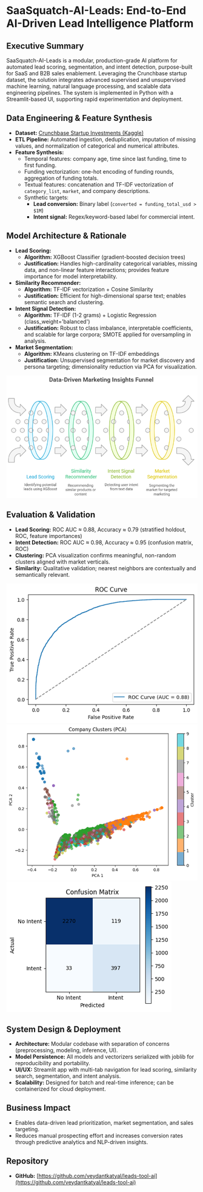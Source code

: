 # SaaSquatch-AI-Leads: End-to-End AI-Driven Lead Intelligence Platform

## Executive Summary

SaaSquatch-AI-Leads is a modular, production-grade AI platform for automated lead scoring, segmentation, and intent detection, purpose-built for SaaS and B2B sales enablement. Leveraging the Crunchbase startup dataset, the solution integrates advanced supervised and unsupervised machine learning, natural language processing, and scalable data engineering pipelines. The system is implemented in Python with a Streamlit-based UI, supporting rapid experimentation and deployment.

## Data Engineering & Feature Synthesis

- **Dataset:** [Crunchbase Startup Investments (Kaggle)](https://www.kaggle.com/datasets/arindam235/startup-investments-crunchbase/data)
- **ETL Pipeline:** Automated ingestion, deduplication, imputation of missing values, and normalization of categorical and numerical attributes.
- **Feature Synthesis:**  
  - Temporal features: company age, time since last funding, time to first funding.
  - Funding vectorization: one-hot encoding of funding rounds, aggregation of funding totals.
  - Textual features: concatenation and TF-IDF vectorization of `category_list`, `market`, and company descriptions.
  - Synthetic targets:  
    - **Lead conversion:** Binary label (`converted = funding_total_usd > $1M`)
    - **Intent signal:** Regex/keyword-based label for commercial intent.

## Model Architecture & Rationale

- **Lead Scoring:**  
  - **Algorithm:** XGBoost Classifier (gradient-boosted decision trees)
  - **Justification:** Handles high-cardinality categorical variables, missing data, and non-linear feature interactions; provides feature importance for model interpretability.
- **Similarity Recommender:**  
  - **Algorithm:** TF-IDF vectorization + Cosine Similarity
  - **Justification:** Efficient for high-dimensional sparse text; enables semantic search and clustering.
- **Intent Signal Detection:**  
  - **Algorithm:** TF-IDF (1-2 grams) + Logistic Regression (class_weight='balanced')
  - **Justification:** Robust to class imbalance, interpretable coefficients, and scalable for large corpora; SMOTE applied for oversampling in analysis.
- **Market Segmentation:**  
  - **Algorithm:** KMeans clustering on TF-IDF embeddings
  - **Justification:** Unsupervised segmentation for market discovery and persona targeting; dimensionality reduction via PCA for visualization.

![Architecture Diagram](assets/architecture.png)

## Evaluation & Validation

- **Lead Scoring:** ROC AUC ≈ 0.88, Accuracy ≈ 0.79 (stratified holdout, ROC, feature importances)
- **Intent Detection:** ROC AUC ≈ 0.98, Accuracy ≈ 0.95 (confusion matrix, ROC)
- **Clustering:** PCA visualization confirms meaningful, non-random clusters aligned with market verticals.
- **Similarity:** Qualitative validation; nearest neighbors are contextually and semantically relevant.

![ROC Curve](assets/roc.png)
![PCA](assets/pca.png)
![Confusion Matrix](assets/matrix.png)

## System Design & Deployment

- **Architecture:** Modular codebase with separation of concerns (preprocessing, modeling, inference, UI).
- **Model Persistence:** All models and vectorizers serialized with joblib for reproducibility and portability.
- **UI/UX:** Streamlit app with multi-tab navigation for lead scoring, similarity search, segmentation, and intent analysis.
- **Scalability:** Designed for batch and real-time inference; can be containerized for cloud deployment.

## Business Impact

- Enables data-driven lead prioritization, market segmentation, and sales targeting.
- Reduces manual prospecting effort and increases conversion rates through predictive analytics and NLP-driven insights.

## Repository

- **GitHub:** [https://github.com/veydantkatyal/leads-tool-ai](https://github.com/veydantkatyal/leads-tool-ai) 
